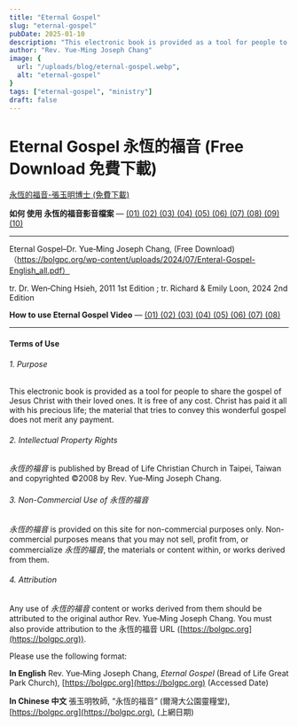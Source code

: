 ```yaml
---
title: "Eternal Gospel"
slug: "eternal-gospel"
pubDate: 2025-01-10
description: "This electronic book is provided as a tool for people to share the gospel of Jesus Christ with their loved ones. "
author: "Rev. Yue-Ming Joseph Chang"
image: {
  url: "/uploads/blog/eternal-gospel.webp",
  alt: "eternal-gospel"
}
tags: ["eternal-gospel", "ministry"]
draft: false
---
```


# Eternal Gospel 永恆的福音 (Free Download 免費下載)

[永恆的福音-張玉明博士 (免費下載)](https://bolgpc.org/wp-content/uploads/2024/07/EternalGospel_0424.pdf)

**如何 使用 永恆的福音影音檔案** —
[ (01) ](https://vimeo.com/65878275)  [ (02) ](https://vimeo.com/65878276)  [ (03) ](https://vimeo.com/66297015)  [ (04) ](https://vimeo.com/66320692)  [ (05) ](https://vimeo.com/67347377)  [ (06) ](https://vimeo.com/67350903)  [ (07) ](https://vimeo.com/67515467)  [ (08) ](https://vimeo.com/67528224)  [ (09) ](https://vimeo.com/67603194)  [ (10) ](https://vimeo.com/67608310)

---

Eternal Gospel–Dr. Yue‑Ming Joseph Chang, (Free Download)（https://bolgpc.org/wp-content/uploads/2024/07/Enteral-Gospel-English_all.pdf）

tr. Dr. Wen‑Ching Hsieh, 2011 1st Edition ; tr. Richard & Emily Loon, 2024 2nd Edition

**How to use Eternal Gospel Video** —
[ (01) ](https://vimeo.com/66436624)  [ (02) ](https://vimeo.com/66438257)  [ (03) ](https://vimeo.com/67688884)  [ (04) ](https://vimeo.com/67705610)  [ (05) ](https://vimeo.com/67708006)  [ (06) ](https://vimeo.com/69508274)  [ (07) ](https://vimeo.com/69511035)  [ (08) ](https://vimeo.com/69513828)

---

#### Terms of Use

###### 1. Purpose

This electronic book is provided as a tool for people to share the gospel of Jesus Christ with their loved ones. It is free of any cost. Christ has paid it all with his precious life; the material that tries to convey this wonderful gospel does not merit any payment.

###### 2. Intellectual Property Rights

*永恆的福音* is published by Bread of Life Christian Church in Taipei, Taiwan and copyrighted ©2008 by Rev. Yue‑Ming Joseph Chang.

###### 3. Non-Commercial Use of 永恆的福音

*永恆的福音* is provided on this site for non-commercial purposes only. Non-commercial purposes means that you may not sell, profit from, or commercialize *永恆的福音*, the materials or content within, or works derived from them.

###### 4. Attribution

Any use of *永恆的福音* content or works derived from them should be attributed to the original author Rev. Yue‑Ming Joseph Chang. You must also provide attribution to the 永恆的福音 URL ([https://bolgpc.org](https://bolgpc.org)).

Please use the following format:

**In English**
Rev. Yue‑Ming Joseph Chang, *Eternal Gospel* (Bread of Life Great Park Church), [https://bolgpc.org](https://bolgpc.org)  (Accessed Date)

**In Chinese 中文**
張玉明牧師, “永恆的福音” (爾灣大公園靈糧堂), [https://bolgpc.org](https://bolgpc.org), (上網日期)
